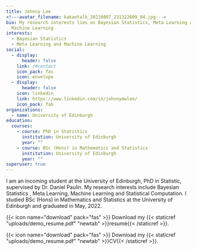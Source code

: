 ```yaml
---
title: Johnny Lee
<!---avatar_filename: kakaotalk_20210807_231322609_04.jpg--->
bio: My research interests lies on Bayesian Statistics, Meta Learning and
  Machine Learning
interests:
  - Bayesian Statistics
  - Meta Learning and Machine Learning
social:
  - display:
      header: false
    link: /#contact
    icon_pack: fas
    icon: envelope
  - display:
      header: false
    icon: linkedin
    link: https://www.linkedin.com/in/johnnymwlee/
    icon_pack: fab
organizations:
  - name: University of Edinburgh
education:
  courses:
    - course: PhD in Statistics
      institution: University of Edinburgh
      year: ""
    - course: BSc (Hons) in Mathematics and Statistics
      institution: University of Edinburgh
      year: ""
superuser: true
---
```


I am an incoming student at the University of Edinburgh, PhD in Statistic, supervised by Dr. Daniel Paulin. My research interests include Bayesian Statistics , Meta Learning, Machine Learning and Statistical Computation. I studied BSc (Hons) in Mathematics and Statistics at the University of Edinburgh and graduated in May, 2022.

{{< icon name="download" pack="fas" >}} Download my {{< staticref "uploads/demo_resume.pdf" "newtab" >}}resumé{{< /staticref >}}.

{{< icon name="download" pack="fas" >}} Download my {{< staticref "uploads/demo_resume.pdf" "newtab" >}}CV{{< /staticref >}}.

